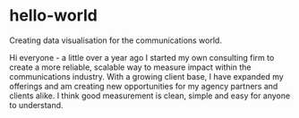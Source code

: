 # hello-world
Creating data visualisation for the communications world.

Hi everyone - a little over a year ago I started my own consulting firm to create a more reliable, scalable way to measure impact within the communications industry.  With a growing client base, I have expanded my offerings and am creating new opportunities for my agency partners and clients alike.  I think good measurement is clean, simple and easy for anyone to understand.
